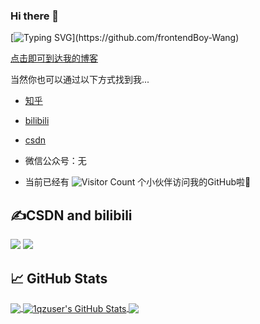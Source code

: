 ### Hi there 👋

<!--
**1qzuser/1qzuser** is a ✨ _special_ ✨ repository because its `README.md` (this file) appears on your GitHub profile.

Here are some ideas to get you started:

- 🔭 I’m currently working on ...
- 🌱 I’m currently learning ...
- 👯 I’m looking to collaborate on ...
- 🤔 I’m looking for help with ...
- 💬 Ask me about ...
- 📫 How to reach me: ...
- 😄 Pronouns: ...
- ⚡ Fun fact: ...
-->



[![Typing SVG](https://readme-typing-svg.herokuapp.com?font=Edu+VIC+WA+NT+Beginner&size=28&width=600&lines=To+see+the+world+as+it+is+and+to+love+it.)](https://github.com/frontendBoy-Wang)

[点击即可到达我的博客](https://www.easonchan.me)

当然你也可以通过以下方式找到我...

- [知乎](https://www.zhihu.com/people/1qzuser)

- [bilibili](https://space.bilibili.com/1768689750)

- [csdn](https://blog.csdn.net/gs1we1)

- 微信公众号：无

- 当前已经有 ![Visitor Count](https://profile-counter.glitch.me/1qzuser/count.svg) 个小伙伴访问我的GitHub啦🚁

## ✍CSDN and bilibili

![](https://stats.justsong.cn/api/csdn?id=gs1we1&theme=dark)
![](https://stats.justsong.cn/api/bilibili/?id=1768689750&theme=dark)

## &#x1f4c8; GitHub Stats

<a href="https://github.com/1qzuser/1qzuser">
  <img align="center" src="https://github-readme-stats.vercel.app/api/top-langs/?username=1qzuser&hide=java,html,tex&title_color=ffffff&text_color=c9cacc&icon_color=2bbc8a&bg_color=1d1f21&langs_count=3" />
</a>
<a href="https://github.com/1qzuser/1qzuser">
  <img align="center" src="https://github-readme-stats.vercel.app/api?username=1qzuser&show_icons=true&line_height=27&count_private=true&title_color=ffffff&text_color=c9cacc&icon_color=2bbc8a&bg_color=1d1f21" alt="1qzuser's GitHub Stats" />
</a>

<a href="https://github.com/1qzuser/vuepress_blog">
  <img align="center" src="https://github-readme-stats.vercel.app/api/pin/?username=1qzuser&repo=vuepress_blog&title_color=ffffff&text_color=c9cacc&icon_color=2bbc8a&bg_color=1d1f21" />
</a>


<!-- Resources -->
<!-- Icons: https://simpleicons.org/ -->
<!-- GitHub Stats: https://github.com/anuraghazra/github-readme-stats -->
<!-- Emojis: https://emojipedia.org/emoji/ -->
<!-- HTML Emojis: https://www.fileformat.info/index.htm -->
<!-- Shields: https://shields.io/ -->
<!-- Awesome GitHub Profile README: https://github.com/abhisheknaiidu/awesome-github-profile-readme -->
